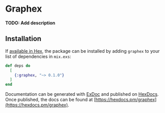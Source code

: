 # Graphex

**TODO: Add description**

## Installation

If [available in Hex](https://hex.pm/docs/publish), the package can be installed
by adding `graphex` to your list of dependencies in `mix.exs`:

```elixir
def deps do
  [
    {:graphex, "~> 0.1.0"}
  ]
end
```

Documentation can be generated with [ExDoc](https://github.com/elixir-lang/ex_doc)
and published on [HexDocs](https://hexdocs.pm). Once published, the docs can
be found at [https://hexdocs.pm/graphex](https://hexdocs.pm/graphex).

